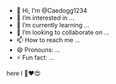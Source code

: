 - 👋 Hi, I’m @Caedogg1234
- 👀 I’m interested in ...
- 🌱 I’m currently learning ...
- 💞️ I’m looking to collaborate on ...
- 📫 How to reach me ...
- 😄 Pronouns: ...
- ⚡ Fun fact: ...

<!---
Caedogg1234/Caedogg1234 is a ✨ special ✨ repository because its `README.md` (this file) appears on your GitHub profile.
You can click the Preview link to❤️ take a look at your changes.
--->

here I 🤨❤️😍
